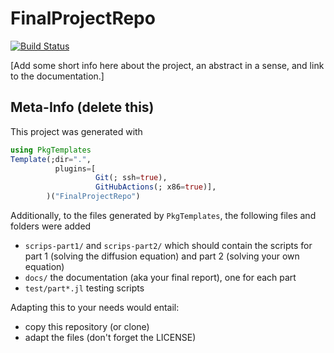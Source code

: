 # FinalProjectRepo

[![Build Status](https://github.com/mauro3/FinalProjectRepo.jl/actions/workflows/CI.yml/badge.svg?branch=master)](https://github.com/mauro3/FinalProjectRepo.jl/actions/workflows/CI.yml?query=branch%3Amaster)


[Add some short info here about the project, an abstract in a sense,
and link to the documentation.]

## Meta-Info (delete this)

This project was generated with
```julia
using PkgTemplates
Template(;dir=".",
          plugins=[
                   Git(; ssh=true),
                   GitHubActions(; x86=true)],
        )("FinalProjectRepo")
```
Additionally, to the files generated by `PkgTemplates`, the following
files and folders were added
- `scrips-part1/` and `scrips-part2/` which should contain the scripts
  for part 1 (solving the diffusion equation) and part 2 (solving your
  own equation)
- `docs/` the documentation (aka your final report), one for each part
- `test/part*.jl` testing scripts

Adapting this to your needs would entail:
- copy this repository (or clone)
- adapt the files (don't forget the LICENSE)
